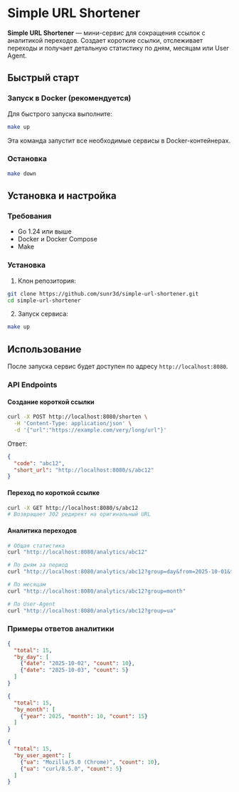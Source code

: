 # Simple URL Shortener

**Simple URL Shortener** — мини-сервис для сокращения ссылок с аналитикой переходов. Создает короткие ссылки, отслеживает переходы и получает детальную статистику по дням, месяцам или User Agent.

## Быстрый старт

### Запуск в Docker (рекомендуется)

Для быстрого запуска выполните:

```bash
make up
```

Эта команда запустит все необходимые сервисы в Docker-контейнерах.

### Остановка

```bash
make down
```

## Установка и настройка

### Требования

- Go 1.24 или выше
- Docker и Docker Compose
- Make

### Установка

1. Клон репозитория:

```bash
git clone https://github.com/sunr3d/simple-url-shortener.git
cd simple-url-shortener
```

2. Запуск сервиса:

```bash
make up
```

## Использование

После запуска сервис будет доступен по адресу `http://localhost:8080`.

### API Endpoints

#### Создание короткой ссылки
```bash
curl -X POST http://localhost:8080/shorten \
  -H 'Content-Type: application/json' \
  -d '{"url":"https://example.com/very/long/url"}'
```

Ответ:
```json
{
  "code": "abc12",
  "short_url": "http://localhost:8080/s/abc12"
}
```

#### Переход по короткой ссылке
```bash
curl -X GET http://localhost:8080/s/abc12
# Возвращает 302 редирект на оригинальный URL
```

#### Аналитика переходов
```bash
# Общая статистика
curl "http://localhost:8080/analytics/abc12"

# По дням за период
curl "http://localhost:8080/analytics/abc12?group=day&from=2025-10-01&to=2025-10-31"

# По месяцам
curl "http://localhost:8080/analytics/abc12?group=month"

# По User-Agent
curl "http://localhost:8080/analytics/abc12?group=ua"
```

### Примеры ответов аналитики

```json
{
  "total": 15,
  "by_day": [
    {"date": "2025-10-02", "count": 10},
    {"date": "2025-10-03", "count": 5}
  ]
}
```

```json
{
  "total": 15,
  "by_month": [
    {"year": 2025, "month": 10, "count": 15}
  ]
}
```

```json
{
  "total": 15,
  "by_user_agent": [
    {"ua": "Mozilla/5.0 (Chrome)", "count": 10},
    {"ua": "curl/8.5.0", "count": 5}
  ]
}

